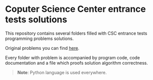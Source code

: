 # Coputer Science Center entrance tests solutions
This repository contains several folders filled with CSC entrance tests programming problems solutions. 

Original problems you can find [here](https://contest.yandex.ru/contest/16975/enter/).

Every folder with problem is accompanied by program code, code documentation and a file which proofs solution algorithm correctness.

> **Note**: Python language is used everywhere.  
